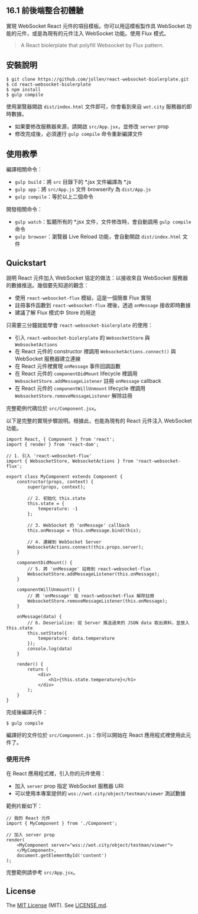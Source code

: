 ## 16.1 前後端整合初體驗

實現 WebSocket React 元件的項目模板。你可以用這模板製作具 WebSocket 功能的元件，或是為現有的元件注入 WebSocket 功能。使用 Flux 模式。

> A React biolerplate that polyfill Websocket by Flux pattern.

## 安裝說明

```
$ git clone https://github.com/jollen/react-websocket-biolerplate.git
$ cd react-websocket-biolerplate
$ npm install
$ gulp compile
```

使用瀏覽器開啟 ```dist/index.html``` 文件即可，你會看到來自 ```wot.city``` 服務器的即時數據。

* 如果要修改服務器來源，請開啟 ```src/App.jsx```，並修改 ```server``` prop
* 修改完成後，必須運行 ```gulp compile``` 命令重新編譯文件

## 使用教學

編譯相關命令：

* ```gulp build```：將 ```src``` 目錄下的 *.jsx 文件編譯為 *.js
* ```gulp app```：將 ```src/App.js``` 文件 browserify 為 ```dist/App.js```
* ```gulp compile```：等於以上二個命令

開發相關命令：

* ```gulp watch```：監聽所有的 *.jsx 文件，文件修改時，會自動調用 ```gulp compile``` 命令
* ```gulp browser```：瀏覽器 Live Reload 功能，會自動開啟 ```dist/index.html``` 文件

## Quickstart

說明 React 元件加入 WebSocket 協定的做法：以接收來自 WebSocket 服務器的數據推送。幾個要先知道的觀念：

* 使用 ```react-websocket-flux``` 模組，這是一個簡單 Flux 實現
* 註冊事件函數到 ```react-websocket-flux``` 裡後，透過 ```onMessage``` 接收即時數據
* 建議了解 Flux 模式中 Store 的用途

只需要三分鐘就能學會 ```react-websocket-biolerplate``` 的使用：

* 引入 ```react-websocket-biolerplate``` 的 ```WebsocketStore``` 與 ```WebsocketActions```
* 在 React 元件的 constructor 裡調用 ```WebsocketActions.connect()``` 與 WebSocket 服務器建立連線
* 在 React 元件裡實現 ```onMessage``` 事件回調函數
* 在 React 元件的 ```componentDidMount``` lifecycle 裡調用 ```WebsocketStore.addMessageListener``` 註冊 ```onMessage``` callback
* 在 React 元件的 ```componentWillUnmount``` lifecycle 裡調用 ```WebsocketStore.removeMessageListener``` 解除註冊

完整範例代碼位於 ```src/Component.jsx```。

以下是完整的實現步驟說明。根據此，也能為現有的 React 元件注入 WebSocket 功能。

```
import React, { Component } from 'react';
import { render } from 'react-dom';

// 1. 引入 'react-websocket-flux'
import { WebsocketStore, WebsocketActions } from 'react-websocket-flux';

export class MyComponent extends Component {
    constructor(props, context) {
        super(props, context);

        // 2. 初始化 this.state
        this.state = {
            temperature: -1
        };

        // 3. WebSocket 的 'onMessage' callback
        this.onMessage = this.onMessage.bind(this);

        // 4. 連線到 WebSocket Server
        WebsocketActions.connect(this.props.server);
    }

    componentDidMount() {
        // 5. 將 'onMessage' 註冊到 react-websocket-flux
        WebsocketStore.addMessageListener(this.onMessage);
    }

    componentWillUnmount() {
        // 將 'onMessage' 從 react-websocket-flux 解除註冊       
        WebsocketStore.removeMessageListener(this.onMessage);      
    }

    onMessage(data) {
        // 6. Deserialize: 從 Server 推送過來的 JSON data 取出資料，並放入 this.state
        this.setState({
            temperature: data.temperature
        });
        console.log(data)
    }

    render() {
        return (    
            <div>
                <h1>{this.state.temperature}</h1>
            </div>
        );
    }
}
```

完成後編譯元件：

```
$ gulp compile
```

編譯好的文件位於 ```src/Component.js```：你可以開始在 React 應用程式裡使用此元件了。

### 使用元件

在 React 應用程式裡，引入你的元件使用：

* 加入 ```server``` prop 指定 WebSocket 服務器 URI
* 可以使用本專案提供的 ```wss://wot.city/object/testman/viewer``` 測試數據

範例片斷如下：

```
// 我的 React 元件
import { MyComponent } from './Component';

// 加入 server prop
render(
    <MyComponent server="wss://wot.city/object/testman/viewer">
    </MyComponent>,
    document.getElementById('content')
);
```

完整範例請參考 ```src/App.jsx```。

## License

The [MIT License](http://www.opensource.org/licenses/MIT) (MIT). See [LICENSE.md](LICENSE.md).
